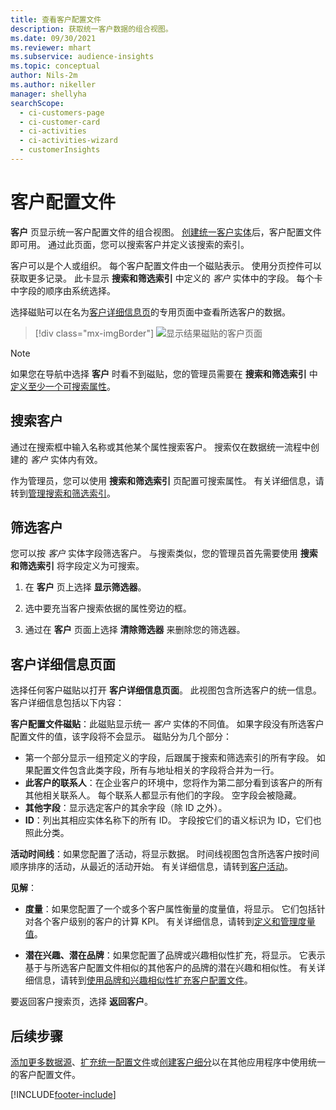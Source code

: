 ```yaml
---
title: 查看客户配置文件
description: 获取统一客户数据的组合视图。
ms.date: 09/30/2021
ms.reviewer: mhart
ms.subservice: audience-insights
ms.topic: conceptual
author: Nils-2m
ms.author: nikeller
manager: shellyha
searchScope:
  - ci-customers-page
  - ci-customer-card
  - ci-activities
  - ci-activities-wizard
  - customerInsights
---
```


# <a name="customer-profiles"></a>客户配置文件

**客户** 页显示统一客户配置文件的组合视图。 [创建统一客户实体](data-unification.md)后，客户配置文件即可用。 通过此页面，您可以搜索客户并定义该搜索的索引。

客户可以是个人或组织。 每个客户配置文件由一个磁贴表示。 使用分页控件可以获取更多记录。 此卡显示 **搜索和筛选索引** 中定义的 *客户* 实体中的字段。 每个卡中字段的顺序由系统选择。

选择磁贴可以在名为[客户详细信息页](customer-profiles.md#customer-details-page)的专用页面中查看所选客户的数据。

> [!div class="mx-imgBorder"] 
> ![显示结果磁贴的客户页面](media/customers-page-result-tiles-B2C.png "显示结果磁贴的客户页面")

> [!NOTE]
> 如果您在导航中选择 **客户** 时看不到磁贴，您的管理员需要在 **搜索和筛选索引** 中[定义至少一个可搜索属性](search-filter-index.md)。

## <a name="search-for-customers"></a>搜索客户

通过在搜索框中输入名称或其他某个属性搜索客户。 搜索仅在数据统一流程中创建的 _客户_ 实体内有效。

作为管理员，您可以使用 **搜索和筛选索引** 页配置可搜索属性。 有关详细信息，请转到[管理搜索和筛选索引](search-filter-index.md)。

## <a name="filter-customers"></a>筛选客户

您可以按 _客户_ 实体字段筛选客户。 与搜索类似，您的管理员首先需要使用 **搜索和筛选索引** 将字段定义为可搜索。

1. 在 **客户** 页上选择 **显示筛选器**。

1. 选中要充当客户搜索依据的属性旁边的框。

1. 通过在 **客户** 页面上选择 **清除筛选器** 来删除您的筛选器。

## <a name="customer-details-page"></a>客户详细信息页面

选择任何客户磁贴以打开 **客户详细信息页面**。 此视图包含所选客户的统一信息。 客户详细信息包括以下内容：

**客户配置文件磁贴**：此磁贴显示统一 _客户_ 实体的不同值。 如果字段没有所选客户配置文件的值，该字段将不会显示。 磁贴分为几个部分：  
  - 第一个部分显示一组预定义的字段，后跟属于搜索和筛选索引的所有字段。 如果配置文件包含此类字段，所有与地址相关的字段将合并为一行。 
  - **此客户的联系人**：在企业客户的环境中，您将作为第二部分看到该客户的所有其他相关联系人。 每个联系人都显示有他们的字段。 空字段会被隐藏。
  - **其他字段**：显示选定客户的其余字段（除 ID 之外）。 
  - **ID**：列出其相应实体名称下的所有 ID。 字段按它们的语义标识为 ID，它们也照此分类。

**活动时间线**：如果您配置了活动，将显示数据。 时间线视图包含所选客户按时间顺序排序的活动，从最近的活动开始。 有关详细信息，请转到[客户活动](activities.md)。

**见解**：  
  - **度量**：如果您配置了一个或多个客户属性衡量的度量值，将显示。 它们包括针对各个客户级别的客户的计算 KPI。 有关详细信息，请转到[定义和管理度量值](measures.md)。

  - **潜在兴趣、潜在品牌**：如果您配置了品牌或兴趣相似性扩充，将显示。 它表示基于与所选客户配置文件相似的其他客户的品牌的潜在兴趣和相似性。 有关详细信息，请转到[使用品牌和兴趣相似性扩充客户配置文件](enrichment-microsoft.md)。

要返回客户搜索页，选择 **返回客户**。

## <a name="next-steps"></a>后续步骤

[添加更多数据源](data-sources.md)、[扩充统一配置文件](enrichment-hub.md)或[创建客户细分](segments.md)以在其他应用程序中使用统一的客户配置文件。


[!INCLUDE[footer-include](../includes/footer-banner.md)]
